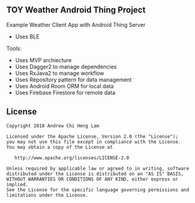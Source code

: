 TOY Weather Android Thing Project
-------
Example Weather Client App with Android Thing Server
- Uses BLE

Tools:
- Uses MVP archiecture
- Uses Dagger2 to manage dependencies
- Uses RxJava2 to manage workflow
- Uses Repository pattern for data management
- Uses Android Room ORM for local data
- Uses Firebase Firestore for remote data

License
-------

    Copyright 2018 Andrew Chi Heng Lam

    Licensed under the Apache License, Version 2.0 (the "License");
    you may not use this file except in compliance with the License.
    You may obtain a copy of the License at

       http://www.apache.org/licenses/LICENSE-2.0

    Unless required by applicable law or agreed to in writing, software
    distributed under the License is distributed on an "AS IS" BASIS,
    WITHOUT WARRANTIES OR CONDITIONS OF ANY KIND, either express or implied.
    See the License for the specific language governing permissions and
    limitations under the License.
